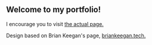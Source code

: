 ## Welcome to my portfolio!

I encourage you to visit [the actual page.](https://TedCart.github.io/)

Design based on Brian Keegan's page, [briankeegan.tech.](briankeegan.tech)
